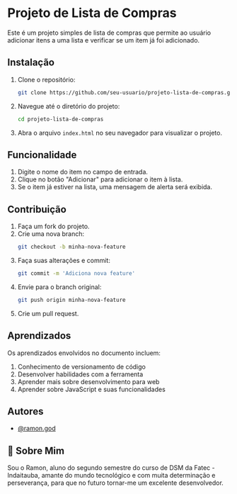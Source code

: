 # Projeto de Lista de Compras

Este é um projeto simples de lista de compras que permite ao usuário adicionar itens a uma lista e verificar se um item já foi adicionado.

## Instalação

1. Clone o repositório:
    ```sh
    git clone https://github.com/seu-usuario/projeto-lista-de-compras.git
    ```
2. Navegue até o diretório do projeto:
    ```sh
    cd projeto-lista-de-compras
    ```
3. Abra o arquivo `index.html` no seu navegador para visualizar o projeto.

## Funcionalidade

1. Digite o nome do item no campo de entrada.
2. Clique no botão "Adicionar" para adicionar o item à lista.
3. Se o item já estiver na lista, uma mensagem de alerta será exibida.

## Contribuição

1. Faça um fork do projeto.
2. Crie uma nova branch:
    ```sh
    git checkout -b minha-nova-feature
    ```
3. Faça suas alterações e commit:
    ```sh
    git commit -m 'Adiciona nova feature'
    ```
4. Envie para o branch original:
    ```sh
    git push origin minha-nova-feature
    ```
5. Crie um pull request.
   
## Aprendizados

Os aprendizados envolvidos no documento incluem:

1. Conhecimento de versionamento de código
2. Desenvolver habilidades com a ferramenta
3. Aprender mais sobre desenvolvimento para web
4. Aprender sobre JavaScript e suas funcionalidades

## Autores
- [@ramon.god](https://github.com/Ramonlegend)

## 🚀 Sobre Mim
Sou o Ramon, aluno do segundo semestre do curso de DSM da Fatec - Indaitauba, amante do mundo tecnológico e com muita determinação e perseverança, para que no futuro tornar-me um excelente desenvolvedor.
